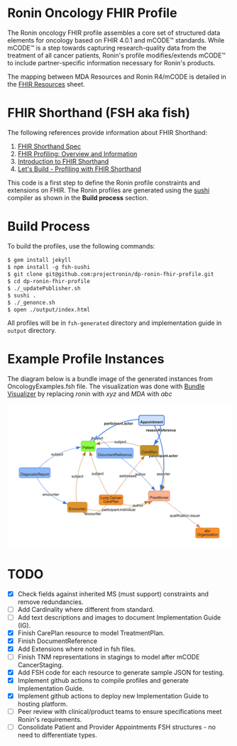 # Ronin Oncology FHIR Profile
The Ronin oncology FHIR profile assembles a core set of structured data elements for oncology based on FHIR 4.0.1 and mCODE™ standards.  While mCODE™ is a step towards capturing research-quality data from the treatment of all cancer patients, Ronin's profile modifies/extends mCODE™ to include partner-specific information necessary for Ronin's products.

The mapping between MDA Resources and Ronin R4/mCODE is detailed in the [FHIR Resources](https://docs.google.com/spreadsheets/d/1qSqmaAK_GaDUUZACUQ6TI5Q9qvQ2BwvQ_KRjl10OoU0/edit?ts=60be5536#gid=0) sheet.

# FHIR Shorthand (FSH aka fish)
The following references provide information about FHIR Shorthand:
1. [FHIR Shorthand Spec](https://build.fhir.org/ig/HL7/fhir-shorthand/index.html)
2. [FHIR Profiling: Overview and Information](https://www.youtube.com/watch?v=dku3lqIYEls)
3. [Introduction to FHIR Shorthand](https://www.youtube.com/watch?v=RfmqpUA606U)
4. [Let's Build - Profiling with FHIR Shorthand](https://www.youtube.com/watch?v=7yzLzQjict0)

This code is a first step to define the Ronin profile constraints and extensions on FHIR.  The Ronin profiles are generated using the [sushi](https://github.com/FHIR/sushi) compiler as shown in the **Build process** section.

# Build Process
To build the profiles, use the following commands:
```
$ gem install jekyll
$ npm install -g fsh-sushi
$ git clone git@github.com:projectronin/dp-ronin-fhir-profile.git
$ cd dp-ronin-fhir-profile
$ ./_updatePublisher.sh
$ sushi .
$ ./_genonce.sh
$ open ./output/index.html
```
All profiles will be in `fsh-generated` directory and implementation guide in `output` directory.

# Example Profile Instances
The diagram below is a bundle image of the generated instances from OncologyExamples.fsh file.
The visualization was done with [Bundle Visualizer](http://clinfhir.com/bundleVisualizer.html) by replacing *ronin* with *xyz* and *MDA* with *abc*

![Ronin Oncology Example](./input/images/RoninOncologyExample.png?raw=true "Ronin Oncology Example")

# TODO
- [X] Check fields against inherited MS (must support) constraints and remove redundancies.
- [ ] Add Cardinality where different from standard.
- [ ] Add text descriptions and images to document Implementation Guide (IG).
- [X] Finish CarePlan resource to model TreatmentPlan.
- [X] Finish DocumentReference
- [X] Add Extensions where noted in fsh files.
- [ ] Finish TNM representations in stagings to model after mCODE CancerStaging.
- [X] Add FSH code for each resource to generate sample JSON for testing.
- [X] Implement github actions to compile profiles and generate Implementation Guide.
- [X] Implement github actions to deploy new Implementation Guide to hosting platform.
- [ ] Peer review with clinical/product teams to ensure specifications meet Ronin's requirements.
- [ ] Consolidate Patient and Provider Appointments FSH structures - no need to differentiate types.
